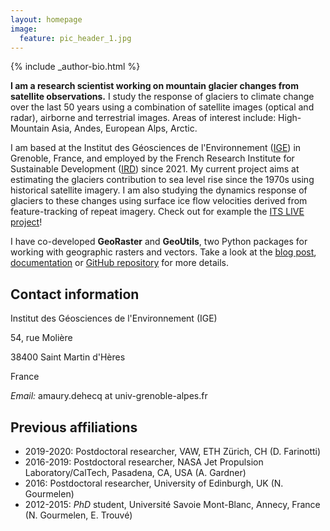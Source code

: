 ```yaml
---
layout: homepage
image:
  feature: pic_header_1.jpg
---
```


<footer role="contentinfo">
  <div class="article-author-bottom">
    {% include _author-bio.html %}
  </div>
</footer>


**I am a research scientist working on mountain glacier changes from satellite observations.** I study the response of glaciers to climate change over the last 50 years using a combination of satellite images (optical and radar), airborne and terrestrial images. Areas of interest include: High-Mountain Asia, Andes, European Alps, Arctic. 

I am based at the Institut des Géosciences de l'Environnement ([IGE](http://www.ige-grenoble.fr/)) in Grenoble, France, and employed by the French Research Institute for Sustainable Development ([IRD](www.ird.fr)) since 2021. My current project aims at estimating the glaciers contribution to sea level rise since the 1970s using historical satellite imagery. I am also studying the dynamics response of glaciers to these changes using surface ice flow velocities derived from feature-tracking of repeat imagery. Check out for example the [ITS LIVE project](https://its-live.jpl.nasa.gov/)!

I have co-developed **GeoRaster** and **GeoUtils**, two Python packages for working with geographic rasters and vectors. Take a look at the [blog post](georaster-released), [documentation](http://georaster.readthedocs.io/en/latest/) or [GitHub repository](https://github.com/geoutils/georaster) for more details.

## Contact information

Institut des Géosciences de l'Environnement (IGE)

54, rue Molière

38400 Saint Martin d'Hères

France

*Email:* amaury.dehecq at univ-grenoble-alpes.fr 

## Previous affiliations

* 2019-2020: Postdoctoral researcher, VAW, ETH Zürich, CH (D. Farinotti)
* 2016-2019: Postdoctoral researcher, NASA Jet Propulsion Laboratory/CalTech, Pasadena, CA, USA  (A. Gardner) 
* 2016: Postdoctoral researcher, University of Edinburgh, UK  (N. Gourmelen) 
* 2012-2015: *PhD* student, Université Savoie Mont-Blanc, Annecy, France  (N. Gourmelen, E. Trouvé) 
